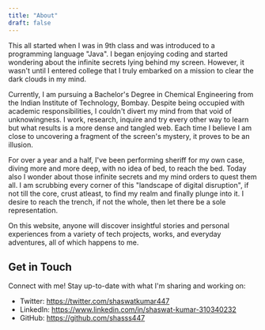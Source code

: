 ```yaml
---
title: "About"
draft: false
---
```


This all started when I was in 9th class and was introduced to a programming language "Java".
I began enjoying coding and started wondering about the infinite secrets lying behind
my screen. However, it wasn't until I entered college that I truly embarked
on a mission to clear the dark clouds in my mind.

Currently, I am pursuing a Bachelor's Degree in Chemical Engineering from the Indian Institute of Technology, Bombay. Despite being occupied with academic responsibilities, I couldn't divert my mind
from that void of unknowingness. I work, research, inquire and try every other way
to learn but what results is a more dense and tangled web. Each time I believe I am close to uncovering a fragment of the screen's mystery, it proves to be an illusion.

For over a year and a half, I've been performing sheriff for my own case, diving
more and more deep, with no idea of bed, to reach the bed. Today also I wonder about those
infinite secrets and my mind orders to quest them all. I am scrubbing every corner of this
"landscape of digital disruption", if not till the core, crust atleast, to find my realm
and finally plunge into it. I desire to reach the trench, if not the whole, then let there
be a sole representation.

On this website, anyone will discover insightful stories and personal experiences from a variety of tech projects, works, and everyday adventures, all of which happens to me.

## Get in Touch

Connect with me! Stay up-to-date with what I'm sharing and working on:

- Twitter: <https://twitter.com/shaswatkumar447>
- LinkedIn: <https://www.linkedin.com/in/shaswat-kumar-310340232>
- GitHub: <https://github.com/shasss447>
